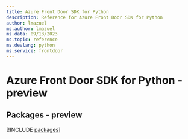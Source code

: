 ```yaml
---
title: Azure Front Door SDK for Python
description: Reference for Azure Front Door SDK for Python
author: lmazuel
ms.author: lmazuel
ms.data: 09/13/2023
ms.topic: reference
ms.devlang: python
ms.service: frontdoor
---
```

# Azure Front Door SDK for Python - preview
## Packages - preview
[!INCLUDE [packages](front-door-index.md)]